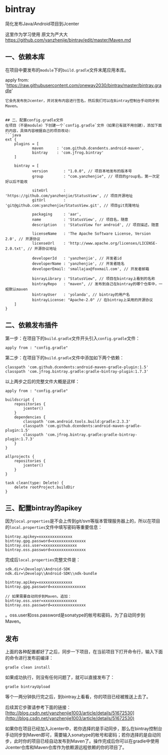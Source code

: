 # bintray
简化发布Java/Android项目到Jcenter

这里作为学习使用
原文为严大大  https://github.com/yanzhenjie/bintray/edit/master/Maven.md

## 一、依赖本库
在项目中要发布的`module`下的`build.gradle`文件末尾应用本库。

apply from: 'https://raw.githubusercontent.com/oneway2030/bintray/master/bintray.gradle'
```
它会先发布到Jcenter，并对发布内容进行签名，然后我们可以在Bintray控制台手动同步到Maven。


## 二、配置config.gradle文件
在项目（不是module）下创建一个`config.gradle`文件（如果已有就不用创建），添加下面的内容，具体内容根据自己的项目改动:
```java
ext {
    plugins = [
            maven      : 'com.github.dcendents.android-maven',
            bintray    : 'com.jfrog.bintray'
    ]
    
    bintray = [
            version       : "1.0.0", // 项目本地发布的版本号
            group         : "com.yanzhenjie", // 项目的group名，第一次定好以后不能改

            siteUrl       : 'https://github.com/yanzhenjie/StatusView', // 项目开源地址
            gitUrl        : 'git@github.com:yanzhenjie/StatusView.git', // 项目git克隆地址

            packaging     : 'aar',
            name          : 'StatusView', // 项目名，随意
            description   : 'StatusView for android', // 项目描述，随意

            licenseName   : 'The Apache Software License, Version 2.0', // 开源协议
            licenseUrl    : 'http://www.apache.org/licenses/LICENSE-2.0.txt', // 开源协议地址

            developerId   : 'yanzhenjie', // 开发者id
            developerName : 'yanzhenjie', // 开发者姓名 
            developerEmail: 'smallajax@foxmail.com', // 开发者邮箱

            binrayLibrary : "StatusView", // 项目在bintray上看到的名称
            bintrayRepo   : "maven", // 发布到自己在bintray的哪个仓库中，一般默认maven
            bintrayUser   : 'yolanda', // bintray的用户名
            bintrayLicense: "Apache-2.0" // 在bintray上采用的开源协议
    ]
}
```



## 二、依赖发布插件
第一步：在项目下的`build.gradle`文件开头引入`config.gradle`文件：
```
apply from : "config.gradle"
```

第二步：在项目下的`build.gradle`文件中添加如下两个依赖：
```
classpath 'com.github.dcendents:android-maven-gradle-plugin:1.5'
classpath 'com.jfrog.bintray.gradle:gradle-bintray-plugin:1.7.3'
```

以上两步之后的完整文件大概是这样：
```
apply from : "config.gradle"

buildscript {
    repositories {
        jcenter()
    }
    dependencies {
        classpath 'com.android.tools.build:gradle:2.3.3'
        classpath 'com.github.dcendents:android-maven-gradle-plugin:1.5'
        classpath 'com.jfrog.bintray.gradle:gradle-bintray-plugin:1.7.3'
    }
}

allprojects {
    repositories {
        jcenter()
    }
}

task clean(type: Delete) {
    delete rootProject.buildDir
}
```

## 三、配置bintray的apikey
因为`local.properties`是不会上传到git/svn等版本管理服务器上的，所以在项目的`local.properties`文件中填写密码等重要信息：
```
bintray.apikey=xxxxxxxxxxxxxxx
bintray.gpg.password=xxxxxxxxxxxxxxx
bintray.oss.user=xxxxxxxxxxxxxxx
bintray.oss.password=xxxxxxxxxxxxxxx
```

完成后`local.properties`完整文件是：
```
sdk.dir=\Develop\\Android-SDK
ndk.dir=\Develop\\Android-SDK\\ndk-bundle

bintray.apikey=xxxxxxxxxxxxxxx
bintray.gpg.password=xxxxxxxxxxxxxxx

// 如果需要自动同步到Maven，追加：
bintray.oss.user=xxxxxxxxxxxxxxx
bintray.oss.password=xxxxxxxxxxxxxxx
```

。oss.user和oss.password是sonatype的帐号和密码，为了自动同步到Maven。

## 发布
上面的各种配置都好了之后，同步一下项目，在当前项目下打开命令行，输入下面的命令进行发布前编译：
```
gradle clean install
```
如果成功执行，则没有任何问题了，就可以直接发布了：
```
gradle bintrayUpload
```
等个一两分钟执行完之后，到bintray上看看，你的项目已经被推送上去了。

后续其它步骤请参考下面的链接：  
[http://blog.csdn.net/yanzhenjie1003/article/details/51672530](http://blog.csdn.net/yanzhenjie1003/article/details/51672530)

如果你在项目已经加入Jcenter中，若你选择的是手动同步，那么在bintray控制台手动同步到Maven即可，需要输入sonatype的帐号和密码；若你选择的是自动同步，此时你的项目已经自动发布到Maven了。操作完成后你可以在gradle中使用Jcenter仓库和Maven仓库作为依赖源远程依赖的你的项目了。
